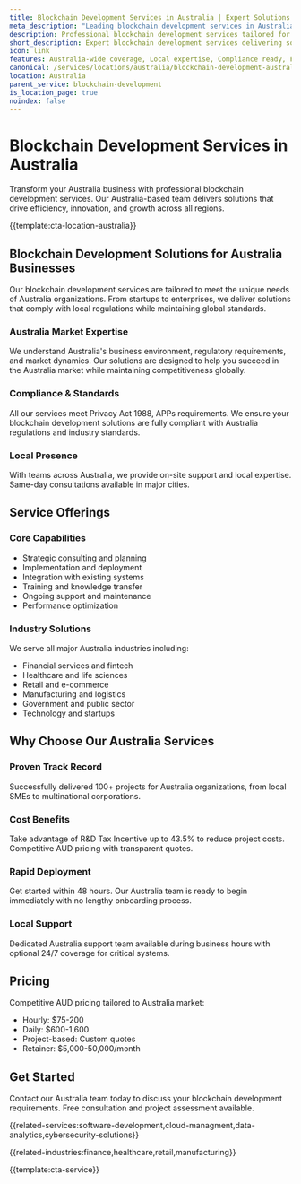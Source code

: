 ```yaml
---
title: Blockchain Development Services in Australia | Expert Solutions
meta_description: "Leading blockchain development services in Australia. Expert teams, proven results, R&D Tax Incentive up to 43.5%. Get started today."
description: Professional blockchain development services tailored for Australia businesses
short_description: Expert blockchain development services delivering solutions across Australia.
icon: link
features: Australia-wide coverage, Local expertise, Compliance ready, Fast deployment, Cost-effective, Proven results
canonical: /services/locations/australia/blockchain-development-australia.html
location: Australia
parent_service: blockchain-development
is_location_page: true
noindex: false
---
```


# Blockchain Development Services in Australia

Transform your Australia business with professional blockchain development services. Our Australia-based team delivers solutions that drive efficiency, innovation, and growth across all regions.

{{template:cta-location-australia}}

## Blockchain Development Solutions for Australia Businesses

Our blockchain development services are tailored to meet the unique needs of Australia organizations. From startups to enterprises, we deliver solutions that comply with local regulations while maintaining global standards.

### Australia Market Expertise

We understand Australia's business environment, regulatory requirements, and market dynamics. Our solutions are designed to help you succeed in the Australia market while maintaining competitiveness globally.

### Compliance & Standards

All our services meet Privacy Act 1988, APPs requirements. We ensure your blockchain development solutions are fully compliant with Australia regulations and industry standards.

### Local Presence

With teams across Australia, we provide on-site support and local expertise. Same-day consultations available in major cities.

## Service Offerings

### Core Capabilities
- Strategic consulting and planning
- Implementation and deployment
- Integration with existing systems
- Training and knowledge transfer
- Ongoing support and maintenance
- Performance optimization

### Industry Solutions
We serve all major Australia industries including:
- Financial services and fintech
- Healthcare and life sciences
- Retail and e-commerce
- Manufacturing and logistics
- Government and public sector
- Technology and startups

## Why Choose Our Australia Services

### Proven Track Record
Successfully delivered 100+ projects for Australia organizations, from local SMEs to multinational corporations.

### Cost Benefits
Take advantage of R&D Tax Incentive up to 43.5% to reduce project costs. Competitive AUD pricing with transparent quotes.

### Rapid Deployment
Get started within 48 hours. Our Australia team is ready to begin immediately with no lengthy onboarding process.

### Local Support
Dedicated Australia support team available during business hours with optional 24/7 coverage for critical systems.

## Pricing

Competitive AUD pricing tailored to Australia market:
- Hourly: $75-200
- Daily: $600-1,600
- Project-based: Custom quotes
- Retainer: $5,000-50,000/month

## Get Started

Contact our Australia team today to discuss your blockchain development requirements. Free consultation and project assessment available.

{{related-services:software-development,cloud-managment,data-analytics,cybersecurity-solutions}}

{{related-industries:finance,healthcare,retail,manufacturing}}

{{template:cta-service}}
